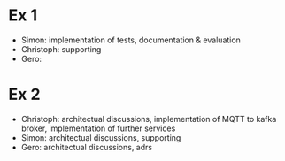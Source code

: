# Ex 1

- Simon: implementation of tests, documentation & evaluation
- Christoph: supporting
- Gero:

# Ex 2

- Christoph: architectual discussions, implementation of MQTT to kafka broker, implementation of further services
- Simon: architectual discussions, supporting
- Gero:  architectual discussions, adrs
